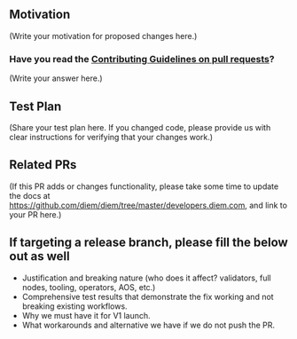 <!--
Thank you for sending a PR. We appreciate you spending time to help improve the Diem project.

The project is undergoing daily changes. Pull Requests will be reviewed and responded to as time permits.
-->

## Motivation

(Write your motivation for proposed changes here.)

### Have you read the [Contributing Guidelines on pull requests](https://github.com/diem/diem/blob/master/CONTRIBUTING.md#pull-requests)?

(Write your answer here.)

## Test Plan

(Share your test plan here. If you changed code, please provide us with clear instructions for verifying that your changes work.)

## Related PRs

(If this PR adds or changes functionality, please take some time to update the docs at https://github.com/diem/diem/tree/master/developers.diem.com, and link to your PR here.)

## If targeting a release branch, please fill the below out as well

 * Justification and breaking nature (who does it affect? validators, full nodes, tooling, operators, AOS, etc.)
 * Comprehensive test results that demonstrate the fix working and not breaking existing workflows.
 * Why we must have it for V1 launch.
 * What workarounds and alternative we have if we do not push the PR.
